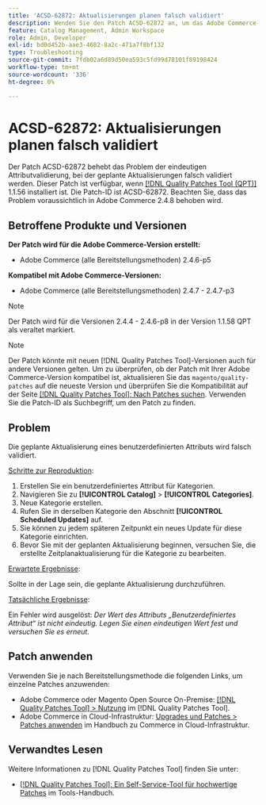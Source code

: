```yaml
---
title: 'ACSD-62872: Aktualisierungen planen falsch validiert'
description: Wenden Sie den Patch ACSD-62872 an, um das Adobe Commerce-Problem mit der eindeutigen Attributvalidierung zu beheben, bei dem geplante Aktualisierungen falsch validiert werden.
feature: Catalog Management, Admin Workspace
role: Admin, Developer
exl-id: bd0d452b-aae3-4682-8a2c-471a7f8bf132
type: Troubleshooting
source-git-commit: 7fdb02a6d89d50ea593c5fd99d78101f89198424
workflow-type: tm+mt
source-wordcount: '336'
ht-degree: 0%

---
```


# ACSD-62872: Aktualisierungen planen falsch validiert

Der Patch ACSD-62872 behebt das Problem der eindeutigen Attributvalidierung, bei der geplante Aktualisierungen falsch validiert werden. Dieser Patch ist verfügbar, wenn [[!DNL Quality Patches Tool (QPT)]](/help/tools/quality-patches-tool/quality-patches-tool-to-self-serve-quality-patches.md) 1.1.56 installiert ist. Die Patch-ID ist ACSD-62872. Beachten Sie, dass das Problem voraussichtlich in Adobe Commerce 2.4.8 behoben wird.

## Betroffene Produkte und Versionen

**Der Patch wird für die Adobe Commerce-Version erstellt:**

* Adobe Commerce (alle Bereitstellungsmethoden) 2.4.6-p5

**Kompatibel mit Adobe Commerce-Versionen:**

* Adobe Commerce (alle Bereitstellungsmethoden) 2.4.7 - 2.4.7-p3

>[!NOTE]
>
>Der Patch wird für die Versionen 2.4.4 - 2.4.6-p8 in der Version 1.1.58 QPT als veraltet markiert.

>[!NOTE]
>
>Der Patch könnte mit neuen [!DNL Quality Patches Tool]-Versionen auch für andere Versionen gelten. Um zu überprüfen, ob der Patch mit Ihrer Adobe Commerce-Version kompatibel ist, aktualisieren Sie das `magento/quality-patches` auf die neueste Version und überprüfen Sie die Kompatibilität auf der Seite [[!DNL Quality Patches Tool]: Nach Patches suchen](https://experienceleague.adobe.com/tools/commerce-quality-patches/index.html). Verwenden Sie die Patch-ID als Suchbegriff, um den Patch zu finden.

## Problem

Die geplante Aktualisierung eines benutzerdefinierten Attributs wird falsch validiert.

<u>Schritte zur Reproduktion</u>:

1. Erstellen Sie ein benutzerdefiniertes Attribut für Kategorien.
1. Navigieren Sie zu **[!UICONTROL Catalog]** > **[!UICONTROL Categories]**.
1. Neue Kategorie erstellen.
1. Rufen Sie in derselben Kategorie den Abschnitt **[!UICONTROL Scheduled Updates]** auf.
1. Sie können zu jedem späteren Zeitpunkt ein neues Update für diese Kategorie einrichten.
1. Bevor Sie mit der geplanten Aktualisierung beginnen, versuchen Sie, die erstellte Zeitplanaktualisierung für die Kategorie zu bearbeiten.

<u>Erwartete Ergebnisse</u>:

Sollte in der Lage sein, die geplante Aktualisierung durchzuführen.

<u>Tatsächliche Ergebnisse</u>:

Ein Fehler wird ausgelöst: *Der Wert des Attributs „Benutzerdefiniertes Attribut“ ist nicht eindeutig. Legen Sie einen eindeutigen Wert fest und versuchen Sie es erneut.*

## Patch anwenden

Verwenden Sie je nach Bereitstellungsmethode die folgenden Links, um einzelne Patches anzuwenden:

* Adobe Commerce oder Magento Open Source On-Premise: [[!DNL Quality Patches Tool] > Nutzung](/help/tools/quality-patches-tool/usage.md) im [!DNL Quality Patches Tool].
* Adobe Commerce in Cloud-Infrastruktur: [Upgrades und Patches > Patches anwenden](https://experienceleague.adobe.com/en/docs/commerce-cloud-service/user-guide/develop/upgrade/apply-patches) im Handbuch zu Commerce in Cloud-Infrastruktur.

## Verwandtes Lesen

Weitere Informationen zu [!DNL Quality Patches Tool] finden Sie unter:

* [[!DNL Quality Patches Tool]: Ein Self-Service-Tool für hochwertige Patches](/help/tools/quality-patches-tool/quality-patches-tool-to-self-serve-quality-patches.md) im Tools-Handbuch.
